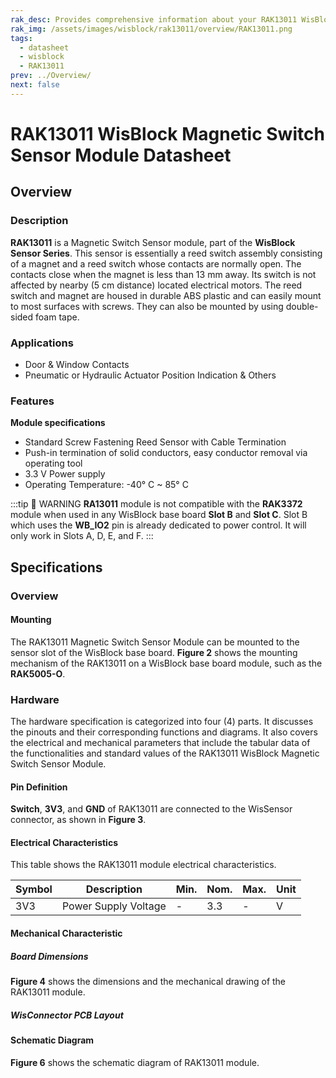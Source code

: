 ```yaml
---
rak_desc: Provides comprehensive information about your RAK13011 WisBlock Magnetic Switch Sensor Module to help you use it. This information includes technical specifications, characteristics, and requirements, and it also discusses the device components.
rak_img: /assets/images/wisblock/rak13011/overview/RAK13011.png
tags:
  - datasheet
  - wisblock
  - RAK13011
prev: ../Overview/
next: false
---
```


# RAK13011 WisBlock Magnetic Switch Sensor Module Datasheet

## Overview

<rk-img
  src="/assets/images/wisblock/rak13011/datasheet/rak13011-front-back.png"
  width="50%"
  caption="RAK13011 WisBlock Magnetic Switch Sensor Module"
/>

### Description

**RAK13011** is a Magnetic Switch Sensor module, part of the **WisBlock Sensor Series**. This sensor is essentially a reed switch assembly consisting of a magnet and a reed switch whose contacts are normally open. The contacts close when the magnet is less than 13&nbsp;mm away. Its switch is not affected by nearby (5&nbsp;cm distance) located electrical motors. The reed switch and magnet are housed in durable ABS plastic and can easily mount to most surfaces with screws. They can also be mounted by using double-sided foam tape.

### Applications

  - Door & Window Contacts
  - Pneumatic or Hydraulic Actuator Position Indication & Others

### Features

**Module specifications**
- Standard Screw Fastening Reed Sensor with Cable Termination
- Push-in termination of solid conductors, easy conductor removal via operating tool
- 3.3&nbsp;V Power supply
- Operating Temperature: -40°&nbsp;C ~ 85°&nbsp;C

:::tip 📝 WARNING
**RA13011** module is not compatible with the **RAK3372** module when used in any WisBlock base board **Slot B** and **Slot C**. Slot B which uses the **WB_IO2** pin is already dedicated to power control. It will only work in Slots A, D, E, and F.
:::

## Specifications

### Overview

#### Mounting

The RAK13011 Magnetic Switch Sensor Module can be mounted to the sensor slot of the WisBlock base board. **Figure 2** shows the mounting mechanism of the RAK13011 on a WisBlock base board module, such as the **RAK5005-O**.

<rk-img
  src="/assets/images/wisblock/rak13011/datasheet/RAK13011_mount_to_wisbase.png"
  width="50%"
  caption="RAK13011 WisBlock Magnetic Switch Sensor Module Mounting"
/>

### Hardware

The hardware specification is categorized into four (4) parts. It discusses the pinouts and their corresponding functions and diagrams. It also covers the electrical and mechanical parameters that include the tabular data of the functionalities and standard values of the RAK13011 WisBlock Magnetic Switch Sensor Module.


#### Pin Definition

**Switch**, **3V3**, and **GND** of RAK13011 are connected to the WisSensor connector, as shown in **Figure 3**.

<rk-img
  src="/assets/images/wisblock/rak13011/datasheet/RAK13011_pinout.png"
  width="70%"
  caption="RAK13011 WisBlock Magnetic Switch Sensor Module Pinout"
/>

#### Electrical Characteristics

This table shows the RAK13011 module electrical characteristics.

| Symbol | Description          | Min. | Nom. | Max. | Unit |
| ------ | -------------------- | ---- | ---- | ---- | ---- |
| 3V3    | Power Supply Voltage | -    | 3.3  | -    | V    |


#### Mechanical Characteristic

##### Board Dimensions

**Figure 4** shows the dimensions and the mechanical drawing of the RAK13011 module.

<rk-img
  src="/assets/images/wisblock/rak13011/datasheet/RAK13011_mechanic_drawing.png"
  width="50%"
  caption="RAK13011 WisBlock Magnetic Switch Sensor Module Mechanical Drawing"
/>

##### WisConnector PCB Layout

<rk-img
  src="/assets/images/wisblock/rak13011/datasheet/MxxS1003K6M.png"
  width="100%"
  caption="WisConnector PCB footprint and recommendations"
/>

#### Schematic Diagram

**Figure 6** shows the schematic diagram of RAK13011 module.

 <rk-img
  src="/assets/images/wisblock/rak13011/datasheet/RAK13011_schematic.png"
  width="100%"
  caption="RAK13011 WisBlock Magnetic Switch Sensor Module Schematic"
/>
